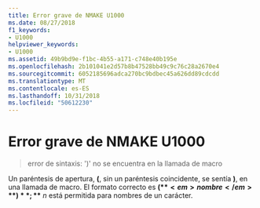 ```yaml
---
title: Error grave de NMAKE U1000
ms.date: 08/27/2018
f1_keywords:
- U1000
helpviewer_keywords:
- U1000
ms.assetid: 49b9bd9e-f1bc-4b55-a171-c748e40b195e
ms.openlocfilehash: 2b101041e2d57b8b47528bb49c9c76c28a2670e4
ms.sourcegitcommit: 6052185696adca270bc9bdbec45a626dd89cdcdd
ms.translationtype: MT
ms.contentlocale: es-ES
ms.lasthandoff: 10/31/2018
ms.locfileid: "50612230"
---
```

# <a name="nmake-fatal-error-u1000"></a>Error grave de NMAKE U1000

> error de sintaxis: ')' no se encuentra en la llamada de macro

Un paréntesis de apertura, **(**, sin un paréntesis coincidente, se sentía **)**, en una llamada de macro. El formato correcto es **$(**<em>nombre</em>**)**; **$** <em>n</em> está permitida para nombres de un carácter.